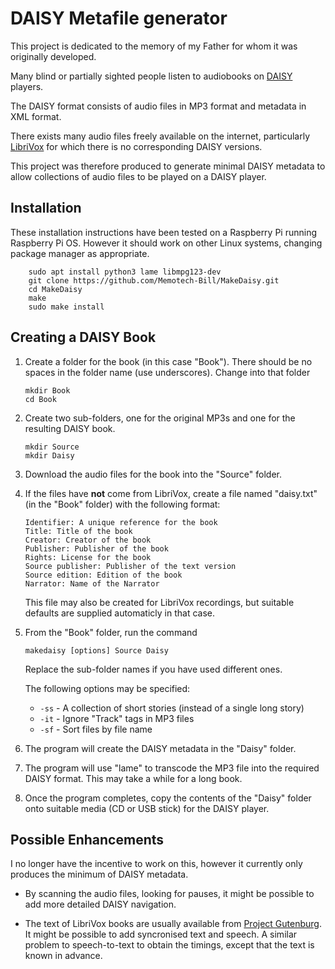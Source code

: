 # DAISY Metafile generator

This project is dedicated to the memory of my Father for whom it was originally developed.

Many blind or partially sighted people listen to audiobooks on
[DAISY](https://en.wikipedia.org/wiki/Digital_Accessible_Information_System) players.

The DAISY format consists of audio files in MP3 format and metadata in XML format.

There exists many audio files freely available on the internet, particularly
[LibriVox](https://librivox.org/) for which there is no corresponding DAISY versions.

This project was therefore produced to generate minimal DAISY metadata to allow collections
of audio files to be played on a DAISY player.

## Installation

These installation instructions have been tested on a Raspberry Pi running Raspberry Pi OS.
However it should work on other Linux systems, changing package manager as appropriate.

```
    sudo apt install python3 lame libmpg123-dev
    git clone https://github.com/Memotech-Bill/MakeDaisy.git
    cd MakeDaisy
    make
    sudo make install
```

## Creating a DAISY Book

1. Create a folder for the book (in this case "Book"). There should be no spaces in the
   folder name (use underscores). Change into that folder

   ```
   mkdir Book
   cd Book
   ```

2. Create two sub-folders, one for the original MP3s and one for the resulting DAISY book.

   ```
   mkdir Source
   mkdir Daisy
   ```

3. Download the audio files for the book into the "Source" folder.

4. If the files have **not** come from LibriVox, create a file named "daisy.txt" (in the "Book"
   folder) with the following format:

   ```
   Identifier: A unique reference for the book
   Title: Title of the book
   Creator: Creator of the book
   Publisher: Publisher of the book
   Rights: License for the book
   Source publisher: Publisher of the text version
   Source edition: Edition of the book
   Narrator: Name of the Narrator
   ```

   This file may also be created for LibriVox recordings, but suitable defaults are
   supplied automaticly in that case.

5. From the "Book" folder, run the command

   ```
   makedaisy [options] Source Daisy
   ```

   Replace the sub-folder names if you have used different ones.

   The following options may be specified:
   * `-ss` - A collection of short stories (instead of a single long story)
   * `-it` - Ignore "Track" tags in MP3 files
   * `-sf` - Sort files by file name

6. The program will create the DAISY metadata in the "Daisy" folder.

7. The program will use "lame" to transcode the MP3 file into the required DAISY format.
   This may take a while for a long book.

8. Once the program completes, copy the contents of the "Daisy" folder onto suitable
   media (CD or USB stick) for the DAISY player.

## Possible Enhancements

I no longer have the incentive to work on this, however it currently only produces the
minimum of DAISY metadata.

* By scanning the audio files, looking for pauses, it might be possible to add more
detailed DAISY navigation.

* The text of LibriVox books are usually available from [Project Gutenburg](https://www.gutenberg.org/).
It might be possible to add syncronised text and speech. A similar problem to speech-to-text
to obtain the timings, except that the text is known in advance.
